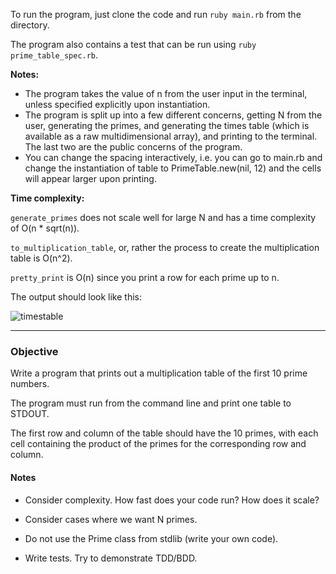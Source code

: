 To run the program, just clone the code and run ```ruby main.rb``` from the directory.

The program also contains a test that can be run using ```ruby prime_table_spec.rb```.

**Notes:**
- The program takes the value of n from the user input in the terminal, unless specified explicitly upon instantiation.
- The program is split up into a few different concerns, getting N from the user, generating the primes, and generating the times table (which is available as a raw multidimensional array), and printing to the terminal. The last two are the public concerns of the program.
- You can change the spacing interactively, i.e. you can go to main.rb and change the instantiation of table to PrimeTable.new(nil, 12) and the cells will appear larger upon printing.

**Time complexity:**

```generate_primes``` does not scale well for large N and has a time complexity of O(n * sqrt(n)).

```to_multiplication_table```, or, rather the process to create the multiplication table is O(n^2).

```pretty_print``` is O(n) since you print a row for each prime up to n.

The output should look like this:

![timestable](https://raw.github.com/hahahana/prime_table/master/screenshot.png)

----

### Objective

Write a program that prints out a multiplication table of the first 10 prime numbers.

The program must run from the command line and print one table to STDOUT.

The first row and column of the table should have the 10 primes, with each cell containing the product of the primes for the corresponding row and column.

#### Notes

- Consider complexity. How fast does your code run? How does it scale?

- Consider cases where we want N primes.

- Do not use the Prime class from stdlib (write your own code).

- Write tests. Try to demonstrate TDD/BDD.
